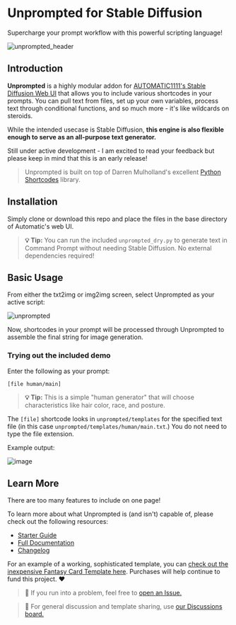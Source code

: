 # Unprompted for Stable Diffusion
Supercharge your prompt workflow with this powerful scripting language!

![unprompted_header](https://user-images.githubusercontent.com/95403634/199041569-7c6c5748-e7dc-4068-943f-c2d92745dbb5.png)

## Introduction

**Unprompted** is a highly modular addon for [AUTOMATIC1111's Stable Diffusion Web UI](https://github.com/AUTOMATIC1111/stable-diffusion-webui) that allows you to include various shortcodes in your prompts. You can pull text from files, set up your own variables, process text through conditional functions, and so much more - it's like wildcards on steroids.

While the intended usecase is Stable Diffusion, **this engine is also flexible enough to serve as an all-purpose text generator.**

Still under active development - I am excited to read your feedback but please keep in mind that this is an early release!

> Unprompted is built on top of Darren Mulholland's excellent [Python Shortcodes](https://www.dmulholl.com/dev/shortcodes.html) library.

## Installation

Simply clone or download this repo and place the files in the base directory of Automatic's web UI.

> **💡 Tip:** You can run the included `unprompted_dry.py` to generate text in Command Prompt without needing Stable Diffusion. No external dependencies required!

## Basic Usage

From either the txt2img or img2img screen, select Unprompted as your active script:

![unprompted](https://user-images.githubusercontent.com/95403634/198924886-da1bd887-5e9f-4c29-a321-0bb1b590a327.png)

Now, shortcodes in your prompt will be processed through Unprompted to assemble the final string for image generation.

### Trying out the included demo

Enter the following as your prompt:

`[file human/main]`

> **💡 Tip:** This is a simple "human generator" that will choose characteristics like hair color, race, and posture.

The `[file]` shortcode looks in `unprompted/templates` for the specified text file (in this case `unprompted/templates/human/main.txt`.) You do not need to type the file extension.

Example output:

![image](https://user-images.githubusercontent.com/95403634/198927183-d98cdbb9-dab5-4623-9e1f-b77a0292714e.png)

## Learn More

There are too many features to include on one page!

To learn more about what Unprompted is (and isn't) capable of, please check out the following resources:

- [Starter Guide](GUIDE.md)
- [Full Documentation](DOCUMENTATION.md)
- [Changelog](CHANGELOG.md)

For an example of a working, sophisticated template, you can [check out the inexpensive Fantasy Card Template here](https://payhip.com/b/hdgNR). Purchases will help continue to fund this project. ❤

> 🔧 If you run into a problem, feel free to [open an Issue.](https://github.com/ThereforeGames/unprompted/issues)

> 💬 For general discussion and template sharing, use [our Discussions board.](https://github.com/ThereforeGames/unprompted/discussions)